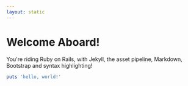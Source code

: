 ```yaml
---
layout: static
---
```


# Welcome Aboard!

You're riding Ruby on Rails, with Jekyll, the asset pipeline, Markdown, Bootstrap and syntax highlighting!

```ruby
puts 'hello, world!'
```
